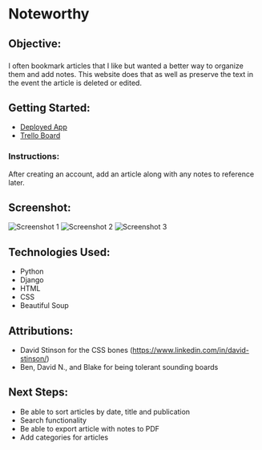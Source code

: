 # Noteworthy
## Objective:
### 
I often bookmark articles that I like but wanted a better way to organize them and add notes.  This website does that as well as preserve the text in the event the article is deleted or edited.
## Getting Started:
* [Deployed App](https://noteworthy-notes.herokuapp.com/)
* [Trello Board](https://trello.com/b/jcpZax3f/article-tracker)
### Instructions: 
After creating an account, add an article along with any notes to reference later.
## Screenshot:
![Screenshot 1](https://i.imgur.com/uUUGRl3.png)
![Screenshot 2](https://i.imgur.com/uUUGRl3.png)
![Screenshot 3](https://i.imgur.com/JesWlL0.png)
## Technologies Used:
* Python
* Django
* HTML
* CSS
* Beautiful Soup
## Attributions:
* David Stinson for the CSS bones (https://www.linkedin.com/in/david-stinson/)
* Ben, David N., and Blake for being tolerant sounding boards
## Next Steps:
* Be able to sort articles by date, title and publication
* Search functionality
* Be able to export article with notes to PDF
* Add categories for articles
